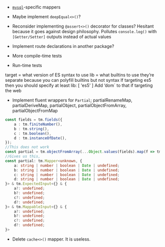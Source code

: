 + [`mysql`](https://github.com/mysqljs/mysql)-specific mappers

+ Maybe implement `deepEqual<>()`?
+ Reconsider implementing `@assert<>()` decorator for classes?
  Hesitant because it goes against design philosophy.
  Pollutes `console.log()` with `[Getter/Setter]` outputs instead of actual values
+ Implement route declarations in another package?
+ More compile-time tests
+ Run-time tests

target = what version of ES syntax to use
lib = what builtins to use
they’re separate because you can polyfill builtins but not syntax
If targeting es5 then you should specify at least lib: [ 'es5' ]
Add ‘dom` to that if targeting the web

+ Implement fluent wrappers for `Partial`; partialRenameMap, partialDeriveMap, partialObject, partialObjectFromArray, partialObjectFromMap
```ts
const fields = tm.fields({
    a : tm.finiteNumber(),
    b : tm.string(),
    c : tm.boolean(),
    d : tm.instanceOfDate(),
});
//This does not work
const partial = tm.objectFromArray(...Object.values(fields).map(f => tm.optional(f)));
//Gives us this,
const partial: tm.Mapper<unknown, {
    a: string | number | boolean | Date | undefined;
    b: string | number | boolean | Date | undefined;
    c: string | number | boolean | Date | undefined;
    d: string | number | boolean | Date | undefined;
}> & tm.ExpectedInput<{} & {
    a?: undefined;
    b?: undefined;
    c?: undefined;
    d?: undefined;
}> & tm.MappableInput<{} & {
    a?: undefined;
    b?: undefined;
    c?: undefined;
    d?: undefined;
}>
```

+ Delete `cache<>()` mapper. It is useless.